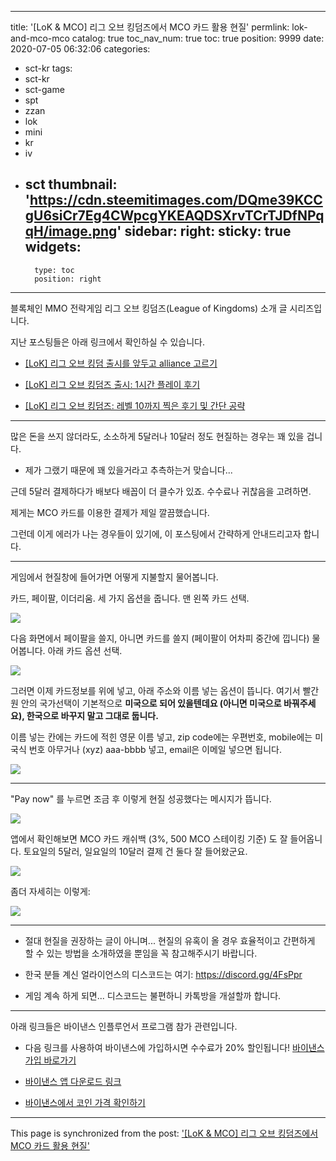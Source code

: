 
---
title: '[LoK & MCO] 리그 오브 킹덤즈에서 MCO 카드 활용 현질'
permlink: lok-and-mco-mco
catalog: true
toc_nav_num: true
toc: true
position: 9999
date: 2020-07-05 06:32:06
categories:
- sct-kr
tags:
- sct-kr
- sct-game
- spt
- zzan
- lok
- mini
- kr
- iv
- sct
thumbnail: 'https://cdn.steemitimages.com/DQme39KCCgU6siCr7Eg4CWpcgYKEAQDSXrvTCrTJDfNPqqH/image.png'
sidebar:
    right:
        sticky: true
widgets:
    -
        type: toc
        position: right
---


블록체인 MMO 전략게임 리그 오브 킹덤즈(League of Kingdoms) 소개 글 시리즈입니다. 

지난 포스팅들은 아래 링크에서 확인하실 수 있습니다.

* [[LoK] 리그 오브 킹덤 출시를 앞두고 alliance 고르기](https://steemit.com/hive-101145/@glory7/lok-alliance)

* [[LoK] 리그 오브 킹덤즈 출시: 1시간 플레이 후기](https://steemit.com/hive-101145/@glory7/lok-1)

* [[LoK] 리그 오브 킹덤즈: 레벨 10까지 찍은 후기 및 간단 공략](https://steemit.com/hive-101145/@glory7/lok-10)

---

많은 돈을 쓰지 않더라도, 소소하게 5달러나 10달러 정도 현질하는 경우는 꽤 있을 겁니다. 

* 제가 그랬기 때문에 꽤 있을거라고 추측하는거 맞습니다...

근데 5달러 결제하다가 배보다 배꼽이 더 클수가 있죠. 수수료나 귀찮음을 고려하면.

제게는 MCO 카드를 이용한 결제가 제일 깔끔했습니다.

그런데 이게 에러가 나는 경우들이 있기에, 이 포스팅에서 간략하게 안내드리고자 합니다.

---

게임에서 현질창에 들어가면 어떻게 지불할지 물어봅니다.

카드, 페이팔, 이더리움. 세 가지 옵션을 줍니다. 맨 왼쪽 카드 선택. 

![](https://cdn.steemitimages.com/DQme39KCCgU6siCr7Eg4CWpcgYKEAQDSXrvTCrTJDfNPqqH/image.png)
<br>

다음 화면에서 페이팔을 쓸지, 아니면 카드를 쓸지 (페이팔이 어차피 중간에 낍니다) 물어봅니다. 아래 카드 옵션 선택. 


![](https://cdn.steemitimages.com/DQmNuW8ejD6eosRuahaZzb8fmBffxzf8E2BBKUm8AiSxvr2/image.png)
<br>

그러면 이제 카드정보를 위에 넣고, 아래 주소와 이름 넣는 옵션이 뜹니다. 여기서 빨간 원 안의 국가선택이 기본적으로 **미국으로 되어 있을텐데요 (아니면 미국으로 바꿔주세요), 한국으로 바꾸지 말고 그대로 둡니다.**

이름 넣는 칸에는 카드에 적힌 영문 이름 넣고, zip code에는 우편번호, mobile에는 미국식 번호 아무거나 (xyz) aaa-bbbb 넣고,  email은 이메일 넣으면 됩니다.

![](https://cdn.steemitimages.com/DQmey1wGvrTD363UNUhKjRhDDVW7nUqFEHt3zoYKUQkC36A/image.png)
<br>

---

"Pay now" 를 누르면 조금 후 이렇게 현질 성공했다는 메시지가 뜹니다.

![](https://cdn.steemitimages.com/DQmVRET1aRf8xRcDY57ZoqZBrNsKftXWriQFUgVTEi27sbC/image.png)
<br>

앱에서 확인해보면 MCO 카드 캐쉬백 (3%, 500 MCO 스테이킹 기준) 도 잘 들어옵니다. 토요일의 5달러, 일요일의 10달러 결제 건 둘다 잘 들어왔군요. 

![](https://cdn.steemitimages.com/DQmQRLi7npqrsEq48vpJSbL23Yutqz418kDwxnryeW5sph7/image.png)
<br>

좀더 자세히는 이렇게:

![](https://cdn.steemitimages.com/DQmeLB4rgv6Hw5RJdFww5ywuCws8iThUSw4M3QTyagUwtkE/image.png)
<br>

---

* 절대 현질을 권장하는 글이 아니며... 현질의 유혹이 올 경우 효율적이고 간편하게 할 수 있는 방법을 소개하였을 뿐임을 꼭 참고해주시기 바랍니다.

* 한국 분들 계신 얼라이언스의 디스코드는 여기: https://discord.gg/4FsPpr

* 게임 계속 하게 되면...  디스코드는 불편하니 카톡방을 개설할까 합니다.

---

아래 링크들은 바이낸스 인플루언서 프로그램 참가 관련입니다.

* 다음 링크를 사용하여 바이낸스에 가입하시면 수수료가 20% 할인됩니다! [바이낸스 가입 바로가기](https://www.binance.com/kr/register?ref=E04RA3Q3)

* [바이낸스 앱 다운로드 링크](https://bit.ly/3aPFbzE)

* [바이낸스에서 코인 가격 확인하기](https://bit.ly/3fYMNTp)

- - -

This page is synchronized from the post: ['[LoK & MCO] 리그 오브 킹덤즈에서 MCO 카드 활용 현질'](https://steemit.com/@glory7/lok-and-mco-mco)
